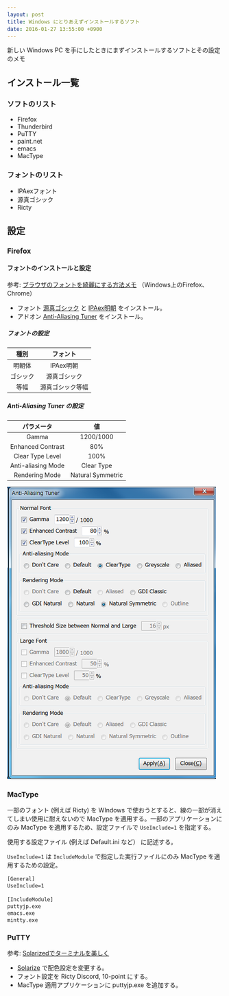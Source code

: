 ```yaml
---
layout: post
title: Windows にとりあえずインストールするソフト
date: 2016-01-27 13:55:00 +0900
---
```

新しい Windows PC を手にしたときにまずインストールするソフトとその設定のメモ

## インストール一覧

### ソフトのリスト
* Firefox
* Thunderbird
* PuTTY
* paint.net
* emacs
* MacType

### フォントのリスト
* IPAexフォント
* 源真ゴシック
* Ricty

## 設定

### Firefox

#### フォントのインストールと設定

参考: [ブラウザのフォントを綺麗にする方法メモ](http://prpr.hatenablog.jp/entry/2015/09/06/%E3%83%96%E3%83%A9%E3%82%A6%E3%82%B6%E3%81%AE%E3%83%95%E3%82%A9%E3%83%B3%E3%83%88%E3%82%92%E7%B6%BA%E9%BA%97%E3%81%AB%E3%81%99%E3%82%8B%E6%96%B9%E6%B3%95%E3%83%A1%E3%83%A2%EF%BC%88Windows%E4%B8%8A%E3%81%AEF) （Windows上のFirefox、Chrome）

* フォント [源真ゴシック](http://jikasei.me/font/genshin/) と [IPAex明朝](http://ipafont.ipa.go.jp/) をインストール。
* アドオン [Anti-Aliasing Tuner](https://addons.mozilla.org/ja/firefox/addon/anti-aliasing-tuner/?src=api) をインストール。

##### フォントの設定

| 種別 | フォント |
|:---:|:---:|
| 明朝体 | IPAex明朝 |
| ゴシック | 源真ゴシック |
| 等幅 | 源真ゴシック等幅 |

##### Anti-Aliasing Tuner の設定

| パラメータ | 値 |
|:----:|:----:|
| Gamma | 1200/1000 |
| Enhanced Contrast | 80% |
| Clear Type Level | 100% |
| Anti-aliasing Mode | Clear Type |
| Rendering Mode | Natural Symmetric |

![Anti-Aliasing Tuner の設定](/images/2016-01-27-firefox-addon-antialiasingtuner.png)


### MacType

一部のフォント (例えば Ricty) を WIndows で使おうとすると、線の一部が消えてしまい使用に耐えないので MacType を適用する。一部のアプリケーションにのみ MacType を適用するため、設定ファイルで `UseInclude=1` を指定する。

使用する設定ファイル (例えば Default.ini など） に記述する。

`UseInclude=1` は `IncludeModule` で指定した実行ファイルにのみ MacType を適用するための設定。

    [General]
    UseInclude=1
    
    [IncludeModule]
    puttyjp.exe
    emacs.exe
    mintty.exe

### PuTTY

参考: [Solarizedでターミナルを美しく](http://www.yuuan.net/item/675)

* [Solarize](http://ethanschoonover.com/solarized) で配色設定を変更する。
* フォント設定を Ricty Discord, 10-point にする。
* MacType 適用アプリケーションに puttyjp.exe を追加する。


<!-- Local Variables: -->
<!-- coding: utf-8 -->
<!-- End: -->

